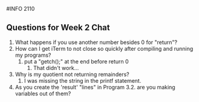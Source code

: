 #INFO 2110
## Questions for Week 2 Chat

1. What happens if you use another number besides 0 for "return"?
2. How can I get iTerm to not close so quickly after compiling and running my programs?
   1. put a "getch();" at the end before return 0
      1. That didn't work...
3. Why is my quotient not returning remainders?
	1. I was missing the string in the printf statement.
4. As you create the 'result' "lines" in Program 3.2. are you making variables out of them?
